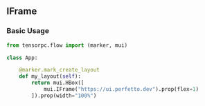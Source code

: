 ## IFrame

### Basic Usage

```Python
from tensorpc.flow import (marker, mui)

class App:

    @marker.mark_create_layout
    def my_layout(self):
        return mui.HBox([
            mui.IFrame("https://ui.perfetto.dev").prop(flex=1)
        ]).prop(width="100%")

```

